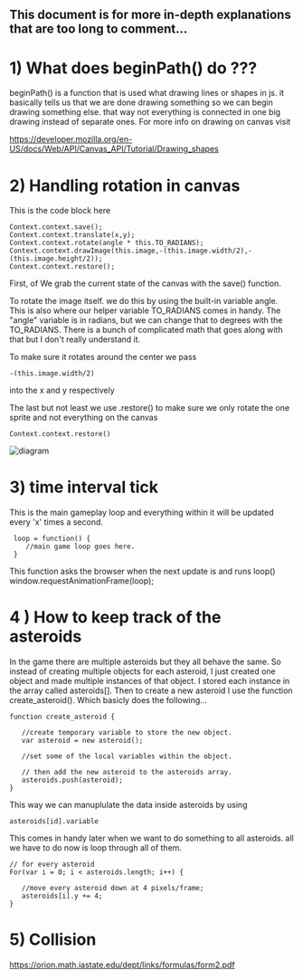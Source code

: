 ## This document is for more in-depth explanations that are too long to comment... 

# 1) What does beginPath() do ???

beginPath() is a function that is used what drawing lines or shapes in js. it basically tells us that we are done drawing something so we can begin drawing something else. that way not everything is connected in one big drawing instead of separate ones. For more info on drawing on canvas visit 

https://developer.mozilla.org/en-US/docs/Web/API/Canvas_API/Tutorial/Drawing_shapes


# 2) Handling rotation in canvas

This is the code block here 

~~~~
Context.context.save();
Context.context.translate(x,y);
Context.context.rotate(angle * this.TO_RADIANS);
Context.context.drawImage(this.image,-(this.image.width/2),-(this.image.height/2));
Context.context.restore();
~~~~

First, of We grab the current state of the canvas with the save() function.


To rotate the image itself. we do this by using the built-in variable angle. This is also where our helper variable TO_RADIANS comes in handy. The "angle" variable is in radians, but we can change that to degrees with the TO_RADIANS. There is a bunch of complicated math that goes along with that but I don't really understand it.

To make sure it rotates around the center we pass 
~~~~
-(this.image.width/2)
~~~~
into the x and y respectively

The last but not least we use .restore() to make sure we only rotate the one sprite and not everything on the canvas
~~~~
Context.context.restore() 
~~~~

![diagram](https://i.stack.imgur.com/j2R0B.png)

# 3) time interval tick
 
 This is the main gameplay loop and everything within it will be updated every 'x' times a second.

~~~~
 loop = function() {
    //main game loop goes here.
 }
~~~~

This function asks the browser when the next update is and runs loop() 
window.requestAnimationFrame(loop);
 

# 4 ) How to keep track of the asteroids
In the game there are multiple asteroids but they all behave the same. So instead of creating multiple objects for each asteroid, I just created one object and made multiple instances of that object. I stored each instance in the array called asteroids[]. Then to create a new asteroid I use the function create_asteroid(). Which basicly does the following...
~~~~
function create_asteroid {

   //create temporary variable to store the new object.
   var asteroid = new asteroid();

   //set some of the local variables within the object.

   // then add the new asteroid to the asteroids array.
   asteroids.push(asteroid);
}
~~~~
This way we can manuplulate the data inside asteroids by using

~~~~
asteroids[id].variable
~~~~

This comes in handy later when we want to do something to all asteroids. all we have to do now is loop through all of them.
```
// for every asteroid
For(var i = 0; i < asteroids.length; i++) {

   //move every asteroid down at 4 pixels/frame;
   asteroids[i].y += 4; 
}
```
# 5) Collision 
https://orion.math.iastate.edu/dept/links/formulas/form2.pdf
